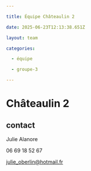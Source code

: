 ```yaml
---

title: Équipe Châteaulin 2

date: 2025-06-23T12:13:38.651Z

layout: team

categories:

  - équipe

  - groupe-3

---
```


# Châteaulin 2



## contact 

Julie Alanore

06 69 18 52 67

julie_oberlin@hotmail.fr

